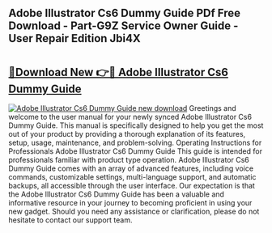 ## Adobe Illustrator Cs6 Dummy Guide PDf Free Download - Part-G9Z Service Owner Guide - User Repair Edition Jbi4X

# <h2><a href="http://bc76216.oget.top/?id=Adobe+Illustrator+Cs6+Dummy+Guide">🔗Download New 👉🔴 Adobe Illustrator Cs6 Dummy Guide</a></h2>

[![Adobe Illustrator Cs6 Dummy Guide new download](https://i.imgur.com/5g1atiW.png)](http://bc76216.oget.top/?id=Adobe+Illustrator+Cs6+Dummy+Guide)
Greetings and welcome to the user manual for your newly synced Adobe Illustrator Cs6 Dummy Guide. This manual is specifically designed to help you get the most out of your product by providing a thorough explanation of its features, setup, usage, maintenance, and problem-solving. Operating Instructions for Professionals Adobe Illustrator Cs6 Dummy Guide This guide is intended for professionals familiar with product type operation. Adobe Illustrator Cs6 Dummy Guide comes with an array of advanced features, including voice commands, customizable settings, multi-language support, and automatic backups, all accessible through the user interface. Our expectation is that the Adobe Illustrator Cs6 Dummy Guide has been a valuable and informative resource in your journey to becoming proficient in using your new gadget. Should you need any assistance or clarification, please do not hesitate to contact our support team.

